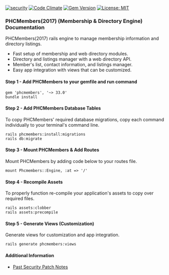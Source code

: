 [![security](https://hakiri.io/github/PHCNetworks/phc-members/master.svg)](https://hakiri.io/github/PHCNetworks/phc-members/master)
[![Code Climate](https://codeclimate.com/github/PHCNetworks/phc-members/badges/gpa.svg)](https://codeclimate.com/github/PHCNetworks/phc-members)
[![Gem Version](https://badge.fury.io/rb/phcmembers.svg)](https://badge.fury.io/rb/phcmembers)
[![License: MIT](https://img.shields.io/badge/License-MIT-blue.svg)](https://github.com/PHCNetworks/phc-members/blob/master/MIT-LICENSE)  

### PHCMembers(2017) (Membership & Directory Engine) Documentation
PHCMembers(2017) rails engine to manage membership information and directory listings.  

* Fast setup of membership and web directory modules.
* Directory and listings manager with a web directory API.
* Member's list, contact information, and listings manager.
* Easy app integration with views that can be customized.

#### Step 1 - Add PHCMembers to your gemfile and run command   

	gem 'phcmembers', '~> 33.0'
	bundle install

#### Step 2 - Add PHCMembers Database Tables  
To copy PHCMembers' required database migrations, copy each command individually to your terminal's command line.  

	rails phcmembers:install:migrations
	rails db:migrate

#### Step 3 - Mount PHCMembers & Add Routes
Mount PHCMembers by adding code below to your routes file.  

	mount Phcmembers::Engine, :at => '/'

#### Step 4 - Recompile Assets  
To properly function re-compile your application's assets to copy over required files.

	rails assets:clobber
	rails assets:precompile  

#### Step 5 - Generate Views  (Customization)
Generate views for customization and app integration.  

	rails generate phcmembers:views

#### Additional Information

- [Past Security Patch Notes](https://github.com/PHCNetworks/phc-members/wiki/Critical-Security-Updates)

